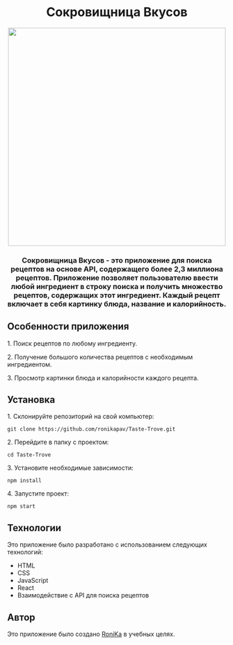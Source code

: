 <h1 align="center">Сокровищница Вкусов</h1>
<div align="center">
<a href="https://app-to-do-list-app.netlify.app/" target="_blank"><img align="center" src="https://i.ibb.co/DVg2tPM/2024-01-22-235657.png" height="500"/></a> 
</div>
<h3 align="center">Сокровищница Вкусов - это приложение для поиска рецептов на основе API, содержащего более 2,3 миллиона рецептов. Приложение позволяет пользователю ввести любой ингредиент в строку поиска и получить множество рецептов, содержащих этот ингредиент. Каждый рецепт включает в себя картинку блюда, название и калорийность.</h3>
<h2>Особенности приложения</h2>
<p>1. Поиск рецептов по любому ингредиенту.</p>
<p>2. Получение большого количества рецептов с необходимым ингредиентом.</p>
<p>3. Просмотр картинки блюда и калорийности каждого рецепта.</p>
<h2>Установка</h2>
<p>1. Склонируйте репозиторий на свой компьютер:</p>
<pre><code>git clone https://github.com/ronikapav/Taste-Trove.git</code></pre>
<p>2. Перейдите в папку с проектом:</p>
<pre><code>cd Taste-Trove</code></pre>
<p>3. Установите необходимые зависимости:</p>
<pre><code>npm install</code></pre>
<p>4. Запустите проект:</p>
<pre><code>npm start</code></pre>
<h2>Технологии</h2>
<p>Это приложение было разработано с использованием следующих технологий:</p>
<ul>
<li>HTML</li>
<li>CSS</li>
<li>JavaScript</li>
<li>React</li>
<li>Взаимодействие с API для поиска рецептов</li>
</ul>
<h2>Автор</h2>
Это приложение было создано <a href="https://t.me/ronikapav">RoniKa</a> в учебных целях.

